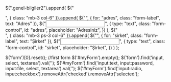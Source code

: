 $(".genel-bilgiler2").append(
    $("<div />", { class: "mb-3 col-6" }).append(
      $("<label />", { for: "adres", class: "form-label", text: "Adres" }),
      $("<input />", {
        type: "text",
        class: "form-control",
        id: "adres",
        placeholder: "Adresiniz",
      })
    ),
    $("<div />", { class: "mb-3 ps-3 col-6" }).append(
      $("<label />", { for: "sirket", class: "form-label", text: "Şirket" }),
      $("<input />", {
        type: "text",
        class: "form-control",
        id: "sirket",
        placeholder: "Şirket",
      })
    )
  );


  $('form')[0].reset(); //first form
  $('#myForm').empty();
  $('form').find('input, select, textarea').val('');
  $('#myForm').find('input:text, input:password, input:file, select, textarea').val('');
  $('#myForm').find('input:radio, input:checkbox').removeAttr('checked').removeAttr('selected'); 